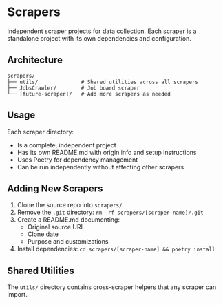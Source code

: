 # Scrapers

Independent scraper projects for data collection. Each scraper is a standalone project with its own dependencies and configuration.

## Architecture

```
scrapers/
├── utils/              # Shared utilities across all scrapers
├── JobsCrawler/        # Job board scraper
└── [future-scraper]/   # Add more scrapers as needed
```

## Usage

Each scraper directory:
- Is a complete, independent project
- Has its own README.md with origin info and setup instructions
- Uses Poetry for dependency management
- Can be run independently without affecting other scrapers

## Adding New Scrapers

1. Clone the source repo into `scrapers/`
2. Remove the `.git` directory: `rm -rf scrapers/[scraper-name]/.git`
3. Create a README.md documenting:
   - Original source URL
   - Clone date
   - Purpose and customizations
4. Install dependencies: `cd scrapers/[scraper-name] && poetry install`

## Shared Utilities

The `utils/` directory contains cross-scraper helpers that any scraper can import.
